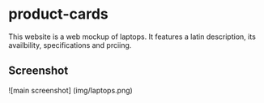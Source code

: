 # product-cards

This website is a web mockup of laptops. It features a latin description, its availbility, specifications and prciing.

## Screenshot
![main screenshot]
(img/laptops.png)